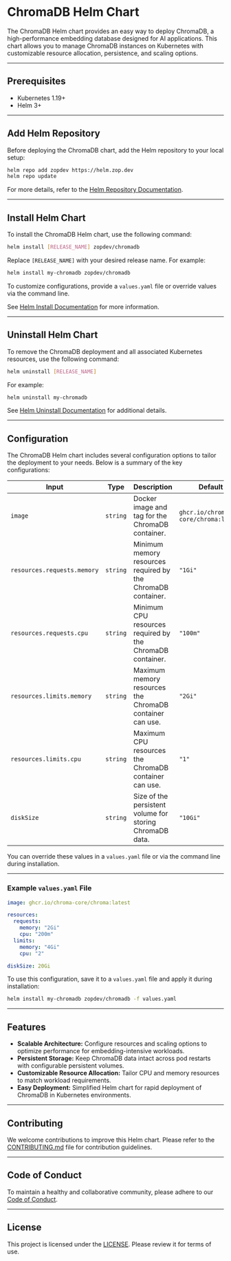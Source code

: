 # ChromaDB Helm Chart

The ChromaDB Helm chart provides an easy way to deploy ChromaDB, a high-performance embedding database designed for AI applications. This chart allows you to manage ChromaDB instances on Kubernetes with customizable resource allocation, persistence, and scaling options.

---

## Prerequisites

- Kubernetes 1.19+  
- Helm 3+

---

## Add Helm Repository

Before deploying the ChromaDB chart, add the Helm repository to your local setup:

```bash
helm repo add zopdev https://helm.zop.dev
helm repo update
```

For more details, refer to the [Helm Repository Documentation](https://helm.sh/docs/helm/helm_repo/).

---

## Install Helm Chart

To install the ChromaDB Helm chart, use the following command:

```bash
helm install [RELEASE_NAME] zopdev/chromadb
```

Replace `[RELEASE_NAME]` with your desired release name. For example:

```bash
helm install my-chromadb zopdev/chromadb
```

To customize configurations, provide a `values.yaml` file or override values via the command line.

See [Helm Install Documentation](https://helm.sh/docs/helm/helm_install/) for more information.

---

## Uninstall Helm Chart

To remove the ChromaDB deployment and all associated Kubernetes resources, use the following command:

```bash
helm uninstall [RELEASE_NAME]
```

For example:

```bash
helm uninstall my-chromadb
```

See [Helm Uninstall Documentation](https://helm.sh/docs/helm/helm_uninstall/) for additional details.

---

## Configuration

The ChromaDB Helm chart includes several configuration options to tailor the deployment to your needs. Below is a summary of the key configurations:

| **Input**               | **Type**  | **Description**                                                                                | **Default**           |
|--------------------------|-----------|------------------------------------------------------------------------------------------------|-----------------------|
| `image`                  | `string`  | Docker image and tag for the ChromaDB container.                                               | `ghcr.io/chroma-core/chroma:latest` |
| `resources.requests.memory` | `string` | Minimum memory resources required by the ChromaDB container.                                   | `"1Gi"`              |
| `resources.requests.cpu` | `string` | Minimum CPU resources required by the ChromaDB container.                                      | `"100m"`             |
| `resources.limits.memory` | `string` | Maximum memory resources the ChromaDB container can use.                                       | `"2Gi"`              |
| `resources.limits.cpu`   | `string`  | Maximum CPU resources the ChromaDB container can use.                                          | `"1"`                |
| `diskSize`               | `string`  | Size of the persistent volume for storing ChromaDB data.                                       | `"10Gi"`             |

You can override these values in a `values.yaml` file or via the command line during installation.

---

### Example `values.yaml` File

```yaml
image: ghcr.io/chroma-core/chroma:latest

resources:
  requests:
    memory: "2Gi"
    cpu: "200m"
  limits:
    memory: "4Gi"
    cpu: "2"

diskSize: 20Gi
```

To use this configuration, save it to a `values.yaml` file and apply it during installation:

```bash
helm install my-chromadb zopdev/chromadb -f values.yaml
```

---

## Features

- **Scalable Architecture:** Configure resources and scaling options to optimize performance for embedding-intensive workloads.
- **Persistent Storage:** Keep ChromaDB data intact across pod restarts with configurable persistent volumes.
- **Customizable Resource Allocation:** Tailor CPU and memory resources to match workload requirements.
- **Easy Deployment:** Simplified Helm chart for rapid deployment of ChromaDB in Kubernetes environments.

---

## Contributing

We welcome contributions to improve this Helm chart. Please refer to the [CONTRIBUTING.md](../../CONTRIBUTING.md) file for contribution guidelines.

---

## Code of Conduct

To maintain a healthy and collaborative community, please adhere to our [Code of Conduct](../../CODE_OF_CONDUCT.md).

---

## License

This project is licensed under the [LICENSE](../../LICENSE). Please review it for terms of use.